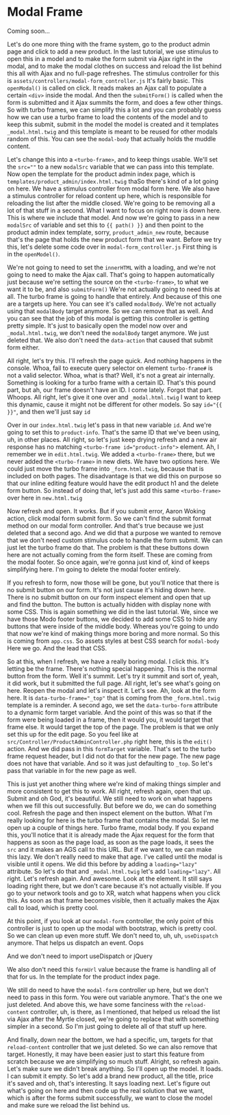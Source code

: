 # Modal Frame

Coming soon...

Let's do one more thing with the frame system, go to the product admin page and click
to add a new product. In the last tutorial, we use stimulus to open this in a model
and to make the form submit via Ajax right in the modal, and to make the modal
clothes on success and reload the list behind this all with Ajax and no full-page
refreshes. The stimulus controller for this is `assets/controllers/modal-form_controller.js`
It's fairly basic. This `openModal()` is called on click. It reads makes an
Ajax call to populate a certain `<div>` inside the modal. And then the `submitForm()` is
called when the form is submitted and it Ajax summits the form, and does a few other
things. So with turbo frames, we can simplify this a lot and you can probably guess
how we can use a turbo frame to load the contents of the model and to keep this
submit, submit in the model the model is created and it templates `_modal.html.twig`
and this template is meant to be reused for other modals random of this.
You can see the `modal-body` that actually holds the muddle content.

Let's change this into a `<turbo-frame>`, and to keep things usable. We'll set the `src=""`
to a new `modalSrc` variable that we can pass into this template. Now open the
template for the product admin index page, which is `templates/product_admin/index.html.twig`
thaSo there's kind of a lot going on here. We have a stimulus controller
from modal form here. We also have a stimulus controller for reload content up here,
which is responsible for reloading the list after the middle closed. We're going to
be removing all a lot of that stuff in a second. What I want to focus on right now is
down here. This is where we include that model. And now we're going to pass in a new
`modalSrc` of variable and set this to `{{ path() }}` and then point to the product admin
index template, sorry, `product_admin_new` route, because that's the page that holds
the new product form that we want. Before we try this, let's delete some code over in
`modal-form_controller.js` First thing is in the `openModel()`.

We're not going to need to set the `innerHTML` with a loading, and we're not going to
need to make the Ajax call. That's going to happen automatically just because we're
setting the source on the `<turbo-frame>`, to what we want it to be, and also `submitForm()`
We're not actually going to need this at all. The turbo frame is going to
handle that entirely. And because of this one are a targets up here. You can see it's
called `modalBody`. We're not actually using that `modalBody` target anymore. So we
can remove that as well. And you can see that the job of this modal is getting this
controller is getting pretty simple. It's just to basically open the model now over
and `_modal.html.twig`, we don't need the `modalBody` target anymore. We just
deleted that. We also don't need the `data-action` that caused that submit form
either.

All right, let's try this. I'll refresh the page quick. And nothing happens in the
console. Whoa, fail to execute query selector on element `turbo-frame#` is not a
valid selector. Whoa, what is that? Well, it's not a great air internally. Something
is looking for a turbo frame with a certain ID. That's this pound part, but ah, our
frame doesn't have an ID. I come lately. Forgot that part. Whoops. All right, let's
give it one over and `_modal.html.twig` I want to keep this dynamic, cause it might not be
different for other models. So say `id="{{ }}"`, and then we'll just say `id`

Over in our `index.html.twig` let's pass in that new variable `id`. And
we're going to set this to `product-info`. That's the same ID that we've been
using, uh, in other places. All right, so let's just keep drying refresh and a new
air response has no matching `<turbo-frame id="product-info">` element. Ah, I remember we
in `edit.html.twig`. We added a `<turbo-frame>` there, but we never added the
`<turbo-frame>` in new diets. We have two options here. We could just move the turbo
frame into `_form.html.twig`, because that is included on both pages. The
disadvantage is that we did this on purpose so that our inline editing feature would
have the edit product h1 and the delete form button. So instead of doing that,
let's just add this same `<turbo-frame>` over here in `new.html.twig`

Now refresh and open. It works. But if you submit error, Aaron Woking action, click
modal form submit form. So we can't find the submit format method on our modal form
controller. And that's true because we just deleted that a second ago. And we did
that a purpose we wanted to remove that we don't need custom stimulus code to handle
the form submit. We can just let the turbo frame do that. The problem is that these
buttons down here are not actually coming from the form itself. These are coming from
the modal footer. So once again, we're gonna just kind of, kind of keeps simplifying
here. I'm going to delete the modal footer entirely.

If you refresh to form, now those will be gone, but you'll notice that there is no
submit button on our form. It's not just cause it's hiding down here. There is no
submit button on our form inspect element and open that up and find the button. The
button is actually hidden with display none with some CSS. This is again something we
did in the last tutorial. We, since we have those Modo footer buttons, we decided to
add some CSS to hide any buttons that were inside of the middle body. Whereas you're
going to undo that now we're kind of making things more boring and more normal. So
this is coming from `app.css`. So assets styles at best CSS search for `modal-body`
Here we go. And the lead that CSS.

So at this, when I refresh, we have a really boring modal. I click this. It's letting
be the frame. There's nothing special happening. This is the normal button from the
form. Well it's summit. Let's try it summit and sort of, yeah, it did work, but it
submitted the full page. All right, let's see what's going on here. Reopen the modal
and let's inspect it. Let's see. Ah, look at the form here. It is `data-turbo-frame="_top"`
that is coming from the `_form.html.twig` template is a reminder.
A second ago, we set the `data-turbo-form` attribute to a dynamic form target variable.
And the point of this was so that if the form were being loaded in a frame, then it
would you, it would target that frame else. It would target the top of the page. The
problem is that we only set this up for the edit page. So you feel like at 
`src/Controller/ProductAdminController.php` right here, this is the `edit()` action. And we did
pass in this `formTarget` variable. That's set to the turbo frame request header, but
I did not do that for the new page. The new page does not have that variable. And so
it was just defaulting to `_top`. So let's pass that variable in for the new page as
well.

This is just yet another thing where we're kind of making things simpler and more
consistent to get this to work. All right, refresh again, open that up. Submit and oh
God, it's beautiful. We still need to work on what happens when we fill this out
successfully. But before we do, we can do something cool. Refresh the page and then
inspect element on the button. What I'm really looking for here is the turbo frame
that contains the modal. So let me open up a couple of things here. Turbo frame,
modal body. If you expand this, you'll notice that it is already made the Ajax
request for the form that happens as soon as the page load, as soon as the page
loads, it sees the `src` and it makes an AGS call to this URL. But if we want to, we
can make this lazy. We don't really need to make that age. I've called until the
modal is visible until it opens. We did this before by adding a `loading="lazy"`
attribute. So let's do that and `_modal.html.twig` let's add `loading="lazy"`.
All right. Let's refresh again. And awesome. Look at the element. It
still says loading right there, but we don't care because it's not actually visible.
If you go to your network tools and go to XR, watch what happens when you click this.
As soon as that frame becomes visible, then it actually makes the Ajax call to load,
which is pretty cool.

At this point, if you look at our `modal-form` controller, the only point of this
controller is just to open up the modal with bootstrap, which is pretty cool. So we
can clean up even more stuff. We don't need to, uh, uh, `useDispatch` anymore. That
helps us dispatch an event. Oops

And we don't need to import useDispatch or jQuery

We also don't need this `formUrl` value because the frame is handling all of
that for us. In the template for the product index page.

We still do need to have the `modal-form` controller up here, but we don't need to pass
in this form. You were out variable anymore. That's the one we just deleted. And
above this, we have some fanciness with the `reload-content` controller, uh, is there,
as I mentioned, that helped us reload the list via Ajax after the Myrtle closed,
we're going to replace that with something simpler in a second. So I'm just going to
delete all of that stuff up here.

And finally, down near the bottom, we had a specific, um, targets for that 
`reload-content` controller that we just deleted. So we can also remove that target. Honestly,
it may have been easier just to start this feature from scratch because we are
simplifying so much stuff. Alright, so refresh again. Let's make sure we didn't break
anything. So I'll open up the model. It loads. I can submit it empty. So let's add a
brand new product, all the title, price it's saved and oh, that's interesting. It
says loading next. Let's figure out what's going on here and then code up the real
solution that we want, which is after the forms submit successfully, we want to close
the model and make sure we reload the list behind us.

